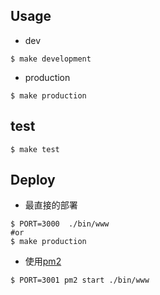 ## Usage

- dev
```shell
$ make development
```

- production
```shell
$ make production
```

## test

```shell
$ make test
```

## Deploy

- 最直接的部署
```shell
$ PORT=3000  ./bin/www
#or 
$ make production
```

- 使用[pm2](https://github.com/Unitech/pm2)
```
$ PORT=3001 pm2 start ./bin/www
```


